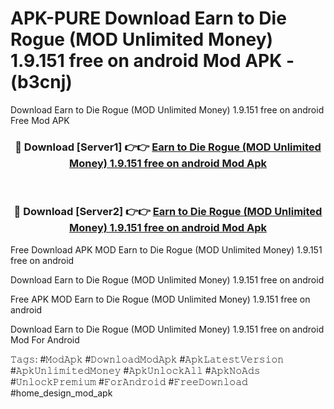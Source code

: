 # APK-PURE Download Earn to Die Rogue (MOD Unlimited Money) 1.9.151 free on android Mod APK - (b3cnj)
Download Earn to Die Rogue (MOD Unlimited Money) 1.9.151 free on android Free Mod APK

<div align="center">
<h3>🔴 Download [Server1] 👉👉 <a href="https://apk-comot.site?title=Earn_to_Die_Rogue_(MOD_Unlimited_Money)_1.9.151_free_on_android">Earn to Die Rogue (MOD Unlimited Money) 1.9.151 free on android Mod Apk</a></h3><br>

<h3>🔴 Download [Server2] 👉👉 <a href="https://apk-comot.site?title=Earn_to_Die_Rogue_(MOD_Unlimited_Money)_1.9.151_free_on_android">Earn to Die Rogue (MOD Unlimited Money) 1.9.151 free on android Mod Apk</a></h3>
</div>


Free Download APK MOD Earn to Die Rogue (MOD Unlimited Money) 1.9.151 free on android

Download Earn to Die Rogue (MOD Unlimited Money) 1.9.151 free on android 

Free APK MOD Earn to Die Rogue (MOD Unlimited Money) 1.9.151 free on android 

Download Earn to Die Rogue (MOD Unlimited Money) 1.9.151 free on android Mod For Android

𝚃𝚊𝚐𝚜: #𝙼𝚘𝚍𝙰𝚙𝚔 #𝙳𝚘𝚠𝚗𝚕𝚘𝚊𝚍𝙼𝚘𝚍𝙰𝚙𝚔 #𝙰𝚙𝚔𝙻𝚊𝚝𝚎𝚜𝚝𝚅𝚎𝚛𝚜𝚒𝚘𝚗 #𝙰𝚙𝚔𝚄𝚗𝚕𝚒𝚖𝚒𝚝𝚎𝚍𝙼𝚘𝚗𝚎𝚢 #𝙰𝚙𝚔𝚄𝚗𝚕𝚘𝚌𝚔𝙰𝚕𝚕 #𝙰𝚙𝚔𝙽𝚘𝙰𝚍𝚜 #𝚄𝚗𝚕𝚘𝚌𝚔𝙿𝚛𝚎𝚖𝚒𝚞𝚖 #𝙵𝚘𝚛𝙰𝚗𝚍𝚛𝚘𝚒𝚍 #𝙵𝚛𝚎𝚎𝙳𝚘𝚠𝚗𝚕𝚘𝚊𝚍 #home_design_mod_apk
